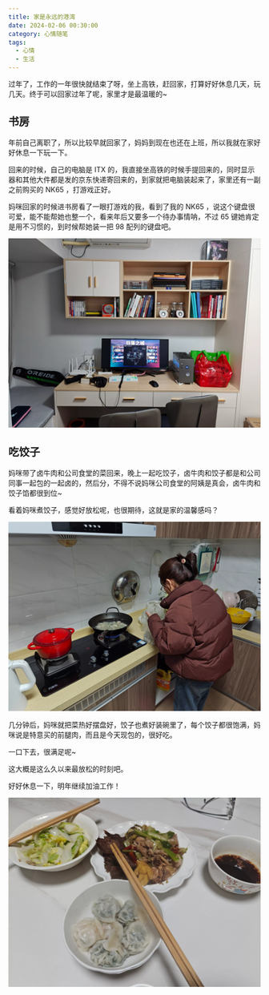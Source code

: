 ```yaml
---
title: 家是永远的港湾
date: 2024-02-06 00:30:00
category: 心情随笔
tags:
  - 心情
  - 生活
---
```


过年了，工作的一年很快就结束了呀，坐上高铁，赶回家，打算好好休息几天，玩几天。终于可以回家过年了呢，家里才是最温暖的~

## 书房

年前自己离职了，所以比较早就回家了，妈妈到现在也还在上班，所以我就在家好好休息一下玩一下。

回来的时候，自己的电脑是 ITX 的，我直接坐高铁的时候手提回来的，同时显示器和其他大件都是发的京东快递寄回来的，到家就把电脑装起来了，家里还有一副之前购买的 NK65 ，打游戏正好。

妈咪回家的时候进书房看了一眼打游戏的我，看到了我的 NK65 ，说这个键盘很可爱，能不能帮她也整一个，看来年后又要多一个待办事情呐，不过 65 键她肯定是用不习惯的，到时候帮她装一把 98 配列的键盘吧。

![家中书房](/IMAGES/家是永远的港湾/家中书房.webp)

## 吃饺子

妈咪带了卤牛肉和公司食堂的菜回来，晚上一起吃饺子，卤牛肉和饺子都是和公司同事一起包的一起卤的，然后分，不得不说妈咪公司食堂的阿姨是真会，卤牛肉和饺子馅都很到位~

看着妈咪煮饺子，感觉好放松呢，也很期待，这就是家的温馨感吗？

![妈咪在煮饺子](/IMAGES/家是永远的港湾/妈咪在煮饺子.webp)

几分钟后，妈咪就把菜热好摆盘好，饺子也煮好装碗里了，每个饺子都很饱满，妈咪说是特意买的前腿肉，而且是今天现包的，很好吃。

一口下去，很满足呢~

这大概是这么久以来最放松的时刻吧。

好好休息一下，明年继续加油工作！

![简单的晚餐](/IMAGES/家是永远的港湾/简单的晚餐.webp)
